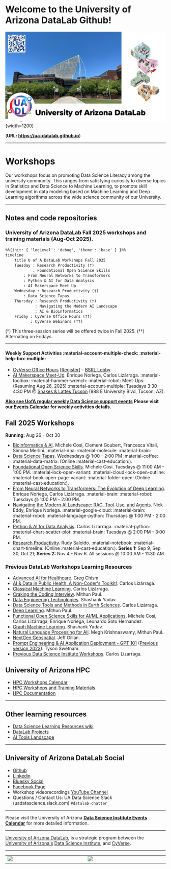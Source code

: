 

# Welcome to the University of Arizona DataLab Github!

![UA DataLab](images/UADL_Composition2025.png){width=1200}

(**URL: https://ua-datalab.github.io**)

***

# Workshops

Our workshops focus on promoting Data Science Literacy among the university community. This ranges from satisfying curiosity to diverse topics in Statistics and Data Science to Machine Learning, to promote skill development in data modeling based on Machine Learning and Deep Learning algorithms across the wide science community of our University.


***
<!--
# Fall 2025 Workshops

Are you interested in improving your professional skills in data analytics tools, methods, scientific analysis and statistics?

The [University of Arizona DataLab](https://www.datascience.arizona.edu/education/uarizona-data-lab) team invites you to attend our weekly Workshops. All sessions are conducted in hybrid mode.

<!--
Please join us in-person at the **Weaver Science & Engineering Library Room 212**, or join via **Zoom:**  [**896 6708 1542**](https://arizona.zoom.us/j/89667081542)
-->

## Notes and code repositories  

### University of Arizona DataLab Fall 2025 workshops and training materials (Aug-Oct 2025).

```mermaid
%%{init: { 'logLevel': 'debug', 'theme': 'base' } }%%
timeline
    title U of A DataLab Workshops Fall 2025
    Tuesday : Research Productivity (†)
            : Foundational Open Science Skills
	    : From Neural Networks to Transformers
	    : Python & AI for Data Analysis
	    : AI Makerspace Meet Up
    Wednesday : Research Productivity (†)
	    : Data Science Tapas
    Thursday : Research Productivity (†)
    	     : Navigating the Modern AI Landscape
    	     : AI & Bioinformatics 
    Friday : CyVerse Office Hours (††)
    	   : CyVerse Webinars (††)
```

(†) This three-session series will be offered twice in Fall 2025. 
(††) Alternating on Fridays.


***

#### Weekly Support Activities :material-account-multiple-check: :material-help-box-multiple:
* [CyVerse Office Hours](https://learning.cyverse.org/) 
[[Register](https://uarizona.co1.qualtrics.com/jfe/form/SV_d0F8WzR8CjuF6Qe)] - [BSRL
Lobby](https://bsrl.arizona.edu/)
* [AI Makerspace Meet-Up](https://github.com/ua-datalab/AI-Makerspace/blob/main/README.md). Enrique Noriega, Carlos Lizárraga. :material-toolbox: :material-hammer-wrench: :material-robot: Meet-Ups:(Resuming Aug 26, 2025) :material-account-multiple: Tuesdays 3:30 - 4:30 PM @ [Snakes & Lattes Tucson](https://www.snakesandlattes.com/tucson) (988 E University Blvd, Tucson, AZ). 

[**Also see UofA regular weekly Data Science support events**](https://ua-datalab.github.io/events/)
**Please visit our [Events Calendar](https://ua-datalab.github.io/events/) for weekly activities details.**

## Fall 2025 Workshops

**Running:** Aug 26 - Oct 30

* [Bioinformatics & AI](https://github.com/ua-datalab/Bioinformatics/wiki). Michele Cosi, Clement Goubert, Francesca Vitali, Simona Merlini. :material-dna: :material-molecule: :material-brain: 
* [Data Science Tapas](https://github.com/ua-datalab/DataScience-Tapas/blob/main/README.md). Wednesdays @ 1:00 - 2:00 PM :material-coffee: :material-data-matrix: (Online :material-cast-education:).
* [Foundational Open Science Skills](https://cyverse.org/foss). Michele Cosi. Tuesdays @ 11:00 AM  - 1:00 PM. :material-lock-open-variant: :material-cloud-lock-open-outline: :material-book-open-page-variant: :material-folder-open: (Online :material-cast-education:).
* [From Neural Networks to Transformers: The Evolution of Deep Learning](https://github.com/ua-datalab/NeuralNetworks/wiki). Enrique Noriega, Carlos Lizárraga. :material-brain: :material-robot:  Tuesdays @ 1:00 PM - 2:00 PM. 
* [Navigating the Modern AI Landscape: RAG, Tool-Use, and Agents](https://github.com/ua-datalab/Generative-AI/blob/main/README.md).  Nick Eddy, Enrique Noriega. :material-google-cloud: :material-brain: :material-robot: :material-language-python: Thursdays @  1:00 PM - 2:00 PM.
* [Python & AI for Data Analysis](https://github.com/ua-datalab/Workshops/wiki). Carlos Lizárraga. :material-python: :material-chart-scatter-plot: :material-brain: Tuesdays @ 2:00 PM - 3:00 PM. 
* [Research Productivity](https://github.com/ua-datalab/ResearchProductivity/blob/main/README.md).
Rudy Salcido. :material-notebook: :material-chart-timeline:  (Online :material-cast-education:). 
**Series 1:** Sep 9, Sep 30, Oct 21; **Series 2:** Nov 4 - Nov 6. All sessions @ 10:00 AM - 11:30 AM.

###  Previous DataLab Workshops Learning Resources

* [Advanced AI for Healthcare](https://github.com/ua-datalab/ai-healthcare/tree/main). Greg Chism.
* [AI & Data in Public Health: A Non-Coder's Toolkit!](https://github.com/ua-datalab/AI-for-Professionals/wiki). Carlos Lizárraga.
* [Classical Machine Learning](https://github.com/ua-datalab/MLWorkshops/blob/main/README.md). Carlos Lizárraga. 
* [Craking the Coding Interview](https://github.com/ua-datalab/cracking_the_coding_interview). Mithun Paul.
* [Data Engineering Technologies](https://github.com/ua-datalab/DataEngineering). Shashank Yadav.
* [Data Science Tools and Methods in Earth Sciences](https://github.com/clizarraga-UAD7/geo-datascience2/blob/main/docs/README.md). Carlos Lizárraga.
* [Deep Learning](https://github.com/ua-datalab/DLWorkshops/wiki). Mithun Paul.
* [Functional Open Science  Skills for AI/ML Applications](https://github.com/ua-datalab/FunctionalOpenSourceSkills/wiki). Michele Cosi, Carlos Lizárraga, Enrique Noriega, Leonardo Soto Hernandez.
* [Graph Machine Learning](https://github.com/ua-datalab/GraphML). Shashank Yadav. 
* [Natural Language Processing for All](https://github.com/ua-datalab/NLP-Speech/blob/main/README.md).  Megh Krishnaswamy, Mithun Paul. 
* [NextGen Geospatial](https://github.com/ua-datalab/Geospatial_Workshops/wiki). Jeff Gillan.
* [Prompt Engineering & AI Application Deployment - GPT 101](https://tyson-swetnam.github.io/intro-gpt/) ([Previous version 2023](https://ua-data7.github.io/introllms/)). Tyson Swetnam. 
* [Previous Data Science Institute Workshops](https://workshops-uad7.github.io/). Carlos Lizárraga. 

## University of Arizona HPC

* [HPC Workshops Calendar](https://hpcdocs.hpc.arizona.edu/events/calendar/)
* [HPC Workshops and Training Materials](https://hpcdocs.hpc.arizona.edu/events/workshop_materials/)
* [HPC Documentation](https://hpcdocs.hpc.arizona.edu/)

<!--
***

## Project based workshops

* [Pose Estimation using Deep Learning](https://github.com/ua-datalab/DL-pose-estimation/wiki) :rat:
-->

****

## Other learning resources

* [Data Science Learning Resources wiki](https://github.com/ua-data7/LearningResources/wiki)
* [DataLab Projects](https://github.com/clizarraga-UAD7/DataScienceLab/wiki/Data-Lab-Projects)
* [AI Tools Landscape](https://github.com/ua-datalab/Workshops/wiki/AI-Tools-Landscape)

***

## University of Arizona DataLab Social 

* [Github](https://github.com/ua-datalab)
* [Linkedin](https://www.linkedin.com/company/100483432/admin/feed/posts/)
* [Bluesky Social](https://bsky.app/profile/uarizonadatalab.bsky.social)
* [Facebook Page](https://www.facebook.com/profile.php?id=61556132138807)
* Workshop videorecordings [YouTube Channel](https://www.youtube.com/@UArizonaDataLab)
* Questions / Contact Us: UA Data Science Slack (uadatascience.slack.com) `#datalab-chatter`

***

Please visit the University of Arizona [**Data Science Institute Events Calendar**](https://www.datascience.arizona.edu/calendar) for more detailed information.


***


[University of Arizona DataLab](https://www.datascience.arizona.edu/education/uarizona-data-lab), is a strategic program between the [University of Arizona's](https://www.arizona.edu/)  [Data Science Institute](https://www.datascience.arizona.edu/), and [CyVerse](https://cyverse.org/).


<hr>

<p style="text-align: center">

<table style="width: 100%; table-layout: fixed;">
  <tr>
      <td style="width: 500px">
      <a href="https://datascience.arizona.edu/"><img src="https://datascience.arizona.edu/sites/default/files/Data%20Science%20Institute_Webheader%20%281%29.svg" width=500></a></td>
       <td style="width: 500px"><a href="https://cyverse.org/"><img src="https://cyverse.org/sites/default/files/cyverse_logo_1_0.png" width=500></a></td>
   </tr>
</table>

</p>

